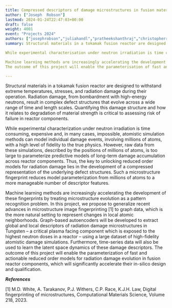```yaml
---
title: Compressed descriptors of damage microstructures in fusion materials
author: ["Joseph  Robson"]
lastmod: 2024-01-24T22:47:03+00:00
draft: false
weight: 4001
event: "Projects 2024"
authors: ["josephrobson","juliahandl","pratheekshanthraj","christopherrace"]
summary: Structural materials in a tokamak fusion reactor are designed to withstand extreme temperatures, stresses, and radiation damage during their operation. Radiation damage, from bombardment with high-energy neutrons, result in complex defect structures that evolve across a wide range of time and length scales. Quantifying this damage structure and how it relates to degradation of material strength is critical to assessing risk of failure in reactor components. 

While experimental characterisation under neutron irradiation is time consuming, expensive and, in many cases, impossible, atomistic simulation methods can model individual damage events, involving millions of atoms, with a high level of fidelity to the true physics. However, raw data from these simulations, described by the positions of millions of atoms, is too large to parameterize predictive models of long-term damage accumulation across reactor components. Thus, the key to unlocking reduced order models for radiation damage lies in the development of a compressed representation of the underlying defect structures. Such a microstructure fingerprint reduces model parameterization from millions of atoms to a more manageable number of descriptor features.

Machine learning methods are increasingly accelerating the development of these fingerprints by treating microstructure evolution as a pattern recognition problem. In this project, we propose to generalize recent advances in microstructure image fingerprinting to graph data, which is the more natural setting to represent changes in local atomic neighbourhoods. Graph-based autoencoders will be developed to extract global and local descriptors of radiation damage microstructures in Tungsten – a critical plasma facing component which is exposed to the highest neutron doses in a reactor – using a large dataset of high-fidelity atomistic damage simulations. Furthermore, time-series data will also be used to learn the latent space dynamics of these damage descriptors.
The outcome of this project will enable the parameterisation of fast and actionable reduced order models for radiation damage evolution in fusion reactor components, which will significantly accelerate their in-silico design and qualification.

---
```


Structural materials in a tokamak fusion reactor are designed to withstand extreme temperatures, stresses, and radiation damage during their operation. Radiation damage, from bombardment with high-energy neutrons, result in complex defect structures that evolve across a wide range of time and length scales. Quantifying this damage structure and how it relates to degradation of material strength is critical to assessing risk of failure in reactor components. 

While experimental characterization under neutron irradiation is time consuming, expensive and, in many cases, impossible, atomistic simulation methods can model individual damage events, involving millions of atoms, with a high level of fidelity to the true physics. However, raw data from these simulations, described by the positions of millions of atoms, is too large to parameterize predictive models of long-term damage accumulation across reactor components. Thus, the key to unlocking reduced order models for radiation damage lies in the development of a compressed representation of the underlying defect structures. Such a microstructure fingerprint reduces model parameterization from millions of atoms to a more manageable number of descriptor features.

Machine learning methods are increasingly accelerating the development of these fingerprints by treating microstructure evolution as a pattern recognition problem. In this project, we propose to generalize recent advances in microstructure image fingerprinting [1] to graph data, which is the more natural setting to represent changes in local atomic neighborhoods. Graph-based autoencoders will be developed to extract global and local descriptors of radiation damage microstructures in Tungsten – a critical plasma facing component which is exposed to the highest neutron doses in a reactor – using a large dataset of high-fidelity atomistic damage simulations. Furthermore, time-series data will also be used to learn the latent space dynamics of these damage descriptors.
The outcome of this project will enable the parameterization of fast and actionable reduced order models for radiation damage evolution in fusion reactor components, which will significantly accelerate their in-silico design and qualification.


***References***

[1] M.D. White, A. Tarakanov, P.J. Withers, C.P. Race, K.J.H. Law, Digital fingerprinting of microstructures, Computational Materials Science, Volume 218, 2023.